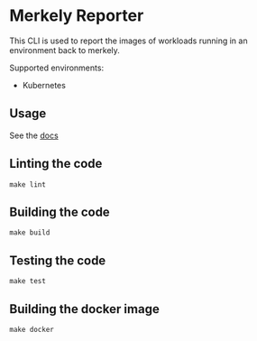 # Merkely Reporter

This CLI is used to report the images of workloads running in an environment back to merkely.

Supported environments:
- Kubernetes


## Usage 

See the [docs](docs/merkely.md)

## Linting the code

`make lint`


## Building the code

`make build`

## Testing the code

`make test`

## Building the docker image

`make docker`